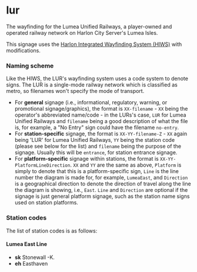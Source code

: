 # lur
The wayfinding for the Lumea Unified Railways, a player-owned and operated railway network on Harlon City Server's Lumea Isles.

This signage uses the [Harlon Integrated Wayfinding System (HIWS)](https://github.com/HarlonServer/HIWS) with modifications.

### Naming scheme
Like the HIWS, the LUR's wayfinding system uses a code system to denote signs. The LUR is a single-mode railway network which is classified as metro, so filenames won't specify the mode of transport. 
* For **general** signage (i.e., informational, regulatory, warning, or promotional signage/graphics), the format is `XX-filename` - `XX` being the operator's abbreviated name/code - in the LURs's case, `LUR` for Lumea Unified Railways and `filename` being a good description of what the file is, for example, a "No Entry" sign could have the filename  `no-entry`.
* For **station-specific** signage, the format is `XX-YY-filename-Z` - `XX` again being 'LUR' for Lumea Unified Railways, `YY` being the station code (please see below for the list) and `filename` being the purpose of the signage. Usually this will be `entrance`, for station entrance signage.
* For **platform-specific** signage within stations, the format is `XX-YY-PlatformLineDirection`. `XX` and `YY` are the same as above, `Platform` is simply to denote that this is a platform-specific sign, `Line` is the line number the diagram is made for, for example, `LumeaEast`, and `Direction` is a geographical direction to denote the direction of travel along the line the diagram is showing, i.e., `East`. `Line` and `Direction` are optional if the signage is just general platform signage, such as the station name signs used on station platforms.

### Station codes
The list of station codes is as follows:
#### Lumea East Line
- **sk** Stonewall -K.
- **eh** Easthaven
